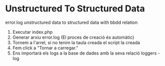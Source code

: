 # Unstructured To Structured Data
error.log unstructured data to structured data with bbdd relation

  1. Executar index.php
  2. Generar arxiu error.log (El proces de creació és automàtic)
  3. Tornem a l'arrel, si no tenim la taula creada el script la creada
  4. Fem click a "Tornar a carregar."
  5. Ens importarà els logs a la base de dades amb la seva relació loggers - log
